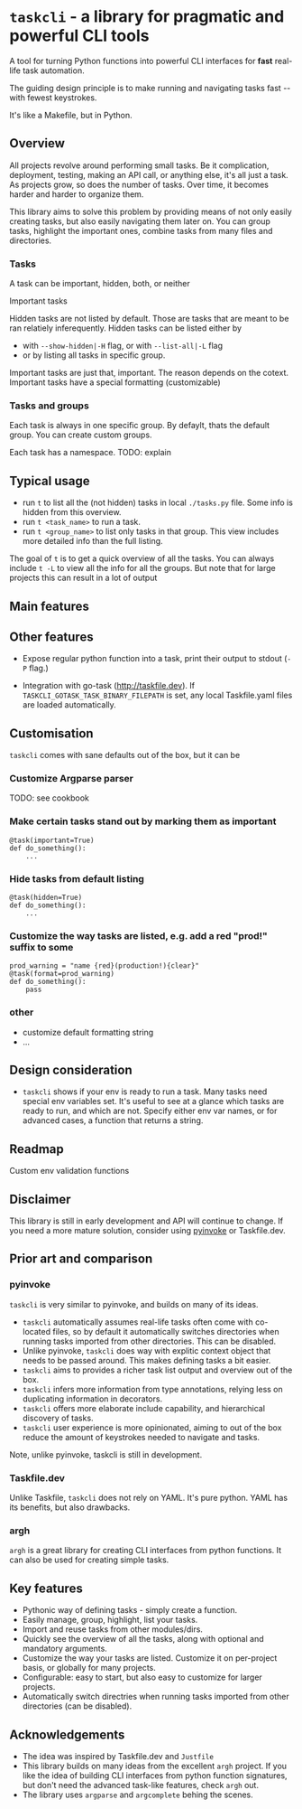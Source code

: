 # `taskcli` - a library for pragmatic and powerful CLI tools

A tool for turning Python functions into powerful CLI interfaces for **fast** real-life task automation.

The guiding design principle is to make running and navigating tasks fast -- with fewest keystrokes.

It's like a Makefile, but in Python.


## Overview
All projects revolve around performing small tasks.
Be it complication, deployment, testing, making an API call, or anything else, it's all just a task.
As projects grow, so does the number of tasks.
Over time, it becomes harder and harder to organize them.

This library aims to solve this problem by providing means of not only easily creating tasks,
but also easily navigating them later on.
You can group tasks, highlight the important ones, combine tasks from many files and directories.


### Tasks
A task can be important, hidden, both, or neither

Important tasks

Hidden tasks are not listed by default. Those are tasks that are meant to be ran relatiely inferequently.
Hidden tasks can be listed either by
- with `--show-hidden|-H` flag, or with `--list-all|-L` flag
- or by listing all tasks in specific group.

Important tasks are just that, important.
The reason depends on the cotext.
Important tasks have a special formatting (customizable)

### Tasks and groups
Each task is always in one specific group.
By defaylt, thats the default group.
You can create custom groups.

Each task has a namespace.
TODO: explain

## Typical usage
- run `t` to list all the (not hidden) tasks in local `./tasks.py` file. Some info is hidden from this overview.
- run `t <task_name>` to run a task.
- run `t <group_name>` to list only tasks in that group. This view includes more detailed info than the full listing.

The goal of `t` is to get a quick overview of all the tasks.
You can always include `t -L` to view all the info for all the groups. But note that for large projects
this can result in a lot of output


## Main features


## Other features
- Expose regular python function into a task, print their output to stdout  (`-P` flag.)

- Integration with go-task (http://taskfile.dev).  If `TASKCLI_GOTASK_TASK_BINARY_FILEPATH` is set, any local Taskfile.yaml files are loaded automatically.

## Customisation
`taskcli` comes with sane defaults out of the box, but it can be

### Customize Argparse parser
TODO: see cookbook


### Make certain tasks stand out by marking them as important
```
@task(important=True)
def do_something():
    ...
```

### Hide tasks from default listing
```
@task(hidden=True)
def do_something():
    ...
```

### Customize the way tasks are listed, e.g. add a red "prod!" suffix to some
```
prod_warning = "name {red}(production!){clear}"
@task(format=prod_warning)
def do_something():
    pass
```

### other
- customize default formatting string
- ...

## Design consideration
- `taskcli` shows if your env is ready to run a task. Many tasks need special env variables set.
   It's useful to see at a glance which tasks are ready to run, and which are not.
   Specify either env var names, or  for advanced cases, a function that returns a string.

## Readmap
Custom env validation functions


## Disclaimer
This library is still in early development and API will continue to change.
If you need a more mature solution, consider using [pyinvoke](https://www.pyinvoke.org/) or Taskfile.dev.

## Prior art and comparison
### pyinvoke
`taskcli` is very similar to pyinvoke, and builds on many of its ideas.

- `taskcli` automatically assumes real-life tasks often come with co-located files, so by default it automatically switches directories
    when running tasks imported from other directories. This can be disabled.
- Unlike pyinvoke, `taskcli` does way with explitic context object that needs to be passed around. This makes defining tasks a bit easier.
- `taskcli` aims to provides a richer task list output and overview out of the box.
- `taskcli` infers more information from type annotations, relying less on duplicating information in decorators.
- `taskcli` offers more elaborate include capability, and hierarchical discovery of tasks.
- `taskcli` user experience is more opinionated, aiming to out of the box reduce the amount of keystrokes needed to navigate and tasks.

Note, unlike pyinvoke, taskcli is still in development.

### Taskfile.dev
Unlike Taskfile, `taskcli` does not rely on YAML. It's pure python.
YAML has its benefits, but also drawbacks.

### argh
`argh` is a great library for creating CLI interfaces from python functions.
It can also be used for creating simple tasks.

## Key features
- Pythonic way of defining tasks - simply create a function.
- Easily manage, group, highlight, list your tasks.
- Import and reuse tasks from other modules/dirs.
- Quickly see the overview of all the tasks, along with optional and mandatory arguments.
- Customize the way your tasks are listed. Customize it on per-project basis, or globally for many projects.
- Configurable: easy to start, but also easy to customize for larger projects.
- Automatically switch directries when running tasks imported from other directories (can be disabled).

## Acknowledgements
- The idea was inspired by Taskfile.dev and `Justfile`
- This library builds on many ideas from the excellent `argh` project. If you like the idea of building CLI interfaces from python function signatures, but don't need the advanced task-like features, check `argh` out.
- The library uses `argparse` and `argcomplete` behing the scenes.

